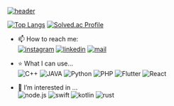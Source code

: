 
<!--
**ms214/ms214** is a ✨ _special_ ✨ repository because its `README.md` (this file) appears on your GitHub profile.

Here are some ideas to get you started:

- 🔭 I’m currently working on ...
- 🌱 I’m currently learning ...
- 👯 I’m looking to collaborate on ...
- 🤔 I’m looking for help with ...
- 💬 Ask me about ...
- 📫 How to reach me: ...
- 😄 Pronouns: ...
- ⚡ Fun fact: ...
-->


[![header](https://capsule-render.vercel.app/api?type=waving&color=80E6FF&height=150&section=header&text=ms214&fontAlign=85&fontAlignY=30&desc=🐤&descAlign=92&descAlignY=50&fontSize=50&fontColor=fff&animation=twinkling)](https://github.com/ms214)

[![Top Langs](https://github-readme-stats.vercel.app/api/top-langs/?username=ms214&layout=compact)](https://github.com/ms214/)
[![Solved.ac Profile](http://mazassumnida.wtf/api/v2/generate_badge?boj=minsoomark)](https://solved.ac/minsoomark/)

- 📫 How to reach me:   
[![instagram](https://img.shields.io/badge/Instagram-E4405F?style=flat-square&logo=Instagram&logoColor=white)](https://www.instagram.com/k__ms214)
[![linkedin](https://img.shields.io/badge/LinkedIn-0A66C2?style=flat-square&logo=LinkedIn&logoColor=white)](https://www.linkedin.com/in/%EB%AF%BC%EC%88%98-%EA%B9%80-2b892b20a/)
[![mail](https://img.shields.io/badge/Mail-EA4335?style=flat-square&logo=Gmail&logoColor=white)](mailto:ms214@ms214.kr)

- ⭐ What I can use...   
![C++](https://img.shields.io/badge/C%2B%2B-00599C?style=for-the-badge&logo=c%2B%2B&logoColor=white)
![JAVA](https://img.shields.io/badge/Java-ED8B00?style=for-the-badge&logo=openjdk&logoColor=white)
![Python](https://img.shields.io/badge/Python-14354C?style=for-the-badge&logo=python&logoColor=white)
![PHP](https://img.shields.io/badge/PHP-777BB4?style=for-the-badge&logo=php&logoColor=white)
![Flutter](https://img.shields.io/badge/Flutter-02569B?style=for-the-badge&logo=Flutter&logoColor=white)
![React](https://img.shields.io/badge/react-61DAFB?style=for-the-badge&logo=react&logoColor=black)

- 🌱 I’m interested in ...    
![node.js](https://img.shields.io/badge/Node.js-43853D?style=for-the-badge&logo=node.js&logoColor=white)
![swift](https://img.shields.io/badge/Swift-FA7343?style=for-the-badge&logo=swift&logoColor=white)
![kotlin](https://img.shields.io/badge/Kotlin-7F52FF?style=for-the-badge&logo=kotlin&logoColor=white)
![rust](https://img.shields.io/badge/Rust-000000?style=for-the-badge&logo=rust&logoColor=white)
